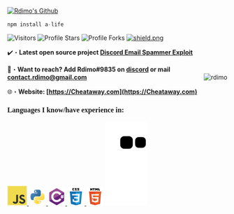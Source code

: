 <a href="https://Cheataway.com" target="_blank"> <img src="https://cdn.discordapp.com/attachments/853347983639052318/857962898718720030/Rdimos_Github.png" alt="Rdimo's Github"/></a>
```js
npm install a-life
```

<img src="https://komarev.com/ghpvc/?username=rdimo&label=Profile%20Views&color=008042&style=flat&label=Visitors" alt="Visitors"></a>
<img src="https://img.shields.io/badge/dynamic/json?&label=Total%20Stars&color=008042&style=flat&style=for-the-badge&query=%24.stars&url=https://api.github-star-counter.workers.dev/user/Rdimo" alt="Profile Stars"></a>
<img src="https://img.shields.io/badge/dynamic/json?&label=Total%20Forks&color=008042&style=flat&style=for-the-badge&query=%24.forks&url=https://api.github-star-counter.workers.dev/user/Rdimo" alt="Profile Forks"></a>
<a href="https://Cheataway.com" target="_blank"> <img src="https://discordapp.com/api/guilds/899560455993966633/widget.png?style=shield" alt="shield.png"></a>

✔️・**Latest open source project [Discord Email Spammer Exploit](https://github.com/Rdimo/Discord-email-spammer-exploit)**

📩・**Want to reach? Add Rdimo#9835 on [discord](https://Cheataway.com) or mail contact.rdimo@gmail.com**
</a><img align="right" src="https://github-readme-stats.vercel.app/api/top-langs?username=rdimo&show_icons=true&locale=en&layout=compact&langs_count=10&custom_title=Most Used Coding Languages" alt="rdimo" /> </p>
🌐・**Website: [https://Cheataway.com](https://Cheataway.com)**
<h3 style="font-family:verdana" align="left">Languages I know/have experience in:</h3>
<p align="left"> <a href="https://developer.mozilla.org/en-US/docs/Web/JavaScript" target="_blank"> <img src="https://raw.githubusercontent.com/devicons/devicon/master/icons/javascript/javascript-original.svg" alt="javascript" width="45" height="45"/> </a> <a href="https://www.python.org" target="_blank"> <img src="https://raw.githubusercontent.com/devicons/devicon/master/icons/python/python-original.svg" alt="python" width="40" height="40"/> </a> <a href="https://www.w3schools.com/cs/" target="_blank"> <img src="https://raw.githubusercontent.com/devicons/devicon/master/icons/csharp/csharp-original.svg" alt="csharp" width="40" height="40"/> </a> <a href="https://www.w3schools.com/css/" target="_blank"> <img src="https://raw.githubusercontent.com/devicons/devicon/master/icons/css3/css3-original-wordmark.svg" alt="css3" width="40" height="40"/> </a> <a href="https://www.w3schools.com/html/" target="_blank"> <img src="https://raw.githubusercontent.com/devicons/devicon/master/icons/html5/html5-original-wordmark.svg" alt="html5" width="40" height="40"/></a>
<a href="https://Cheataway.com" target="_blank"><img src="https://github.com/rafaballerini/rafaballerini/blob/output/github-contribution-grid-snake.svg" alt="sneke"></a>
